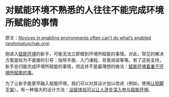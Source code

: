 # 对赋能环境不熟悉的人往往不能完成环境所赋能的事情

原文：[Novices in enabling environments often can’t do what’s enabled (andymatuschak.org)](https://notes.andymatuschak.org/z3XsSKarN8i3pV4WjPiJ7pVGG6akRVQvU7ngK)

刚进入[赋能环境](https://notes.andymatuschak.org/z3DaBP4vN1dutjUgrk3jbEeNxScccvDCxDgXe)的新手，可能无法立即做到环境所赋能的事情。对此，常见的解决方案是较为不直接的引导：指导手册、入门课程、背景阅读等等。有了这些支持，新手总归能完成环境所赋能的事情，但这并不是最理想的做法：[赋能环境着重于环境所赋能的事](https://notes.andymatuschak.org/z6tuZZKaNeLM7c9jPZwNVGURGTuXLy8jesv5i)。

为了让新手能更早融入赋能环境，我们可以对其设计加以改进（例如，使用[认知脚手架](https://notes.andymatuschak.org/z8ZWYXFwXV38qiCgRx7zf2ySy9WCxWvcizNVr)）。有一种强大的设计方法：[设赋体验可以让人逐步深入参与赋能环境](https://notes.andymatuschak.org/z2FDTR2NfpW1AtA4SAETevmKC2uDGEHfKrbhG)。